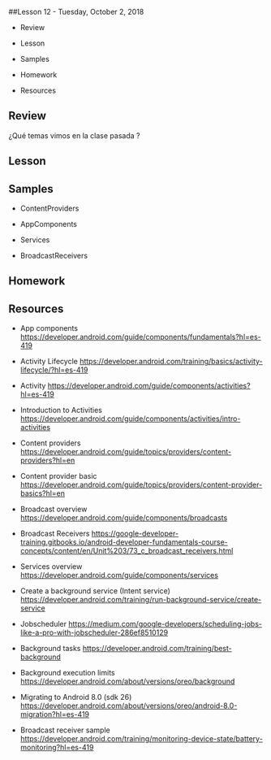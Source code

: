 ##Lesson 12 - Tuesday, October 2, 2018 

- Review

- Lesson

- Samples

- Homework

- Resources

## Review

¿Qué temas vimos en la clase pasada ?

## Lesson

## Samples

- ContentProviders

- AppComponents

- Services

- BroadcastReceivers

## Homework

## Resources

- App components https://developer.android.com/guide/components/fundamentals?hl=es-419

- Activity Lifecycle https://developer.android.com/training/basics/activity-lifecycle/?hl=es-419

- Activity https://developer.android.com/guide/components/activities?hl=es-419

- Introduction to Activities https://developer.android.com/guide/components/activities/intro-activities

- Content providers https://developer.android.com/guide/topics/providers/content-providers?hl=en

- Content provider basic https://developer.android.com/guide/topics/providers/content-provider-basics?hl=en

- Broadcast overview https://developer.android.com/guide/components/broadcasts

- Broadcast Receivers https://google-developer-training.gitbooks.io/android-developer-fundamentals-course-concepts/content/en/Unit%203/73_c_broadcast_receivers.html

- Services overview https://developer.android.com/guide/components/services

- Create a background service (Intent service) https://developer.android.com/training/run-background-service/create-service

- Jobscheduler https://medium.com/google-developers/scheduling-jobs-like-a-pro-with-jobscheduler-286ef8510129

- Background tasks https://developer.android.com/training/best-background

- Background execution limits https://developer.android.com/about/versions/oreo/background

- Migrating to Android 8.0 (sdk 26) https://developer.android.com/about/versions/oreo/android-8.0-migration?hl=es-419

- Broadcast receiver sample https://developer.android.com/training/monitoring-device-state/battery-monitoring?hl=es-419



